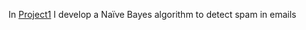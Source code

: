 
In [Project1](https://github.com/Seymour22/Text-classification/blob/main/Project%201:%20Nai%CC%88ve%20Bayes%20for%20spam%20detection.ipynb) I develop a Naïve Bayes algorithm to detect spam in emails
